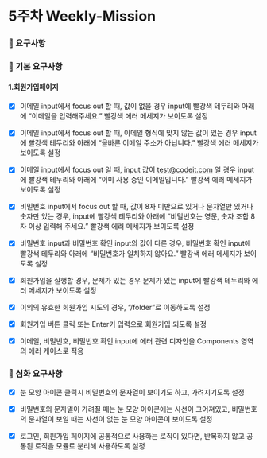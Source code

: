 # 5주차 Weekly-Mission

### 📌 요구사항
### 🔎 기본 요구사항
#### 1.회원가입페이지
- [x] 이메일 input에서 focus out 할 때, 값이 없을 경우 input에 빨강색 테두리와 아래에 “이메일을 입력해주세요.” 빨강색 에러 메세지가 보이도록 설정 <br />
- [x] 이메일 input에서 focus out 할 때, 이메일 형식에 맞지 않는 값이 있는 경우 input에 빨강색 테두리와 아래에 “올바른 이메일 주소가 아닙니다.” 빨강색 에러 메세지가 보이도록 설정 <br />
- [x] 이메일 input에서 focus out 일 때, input 값이 test@codeit.com 일 경우 input에 빨강색 테두리와 아래에 “이미 사용 중인 이메일입니다.” 빨강색 에러 메세지가 보이도록 설정 <br />
- [x] 비밀번호 input에서 focus out 할 때, 값이 8자 미만으로 있거나 문자열만 있거나 숫자만 있는 경우, input에 빨강색 테두리와 아래에 “비밀번호는 영문, 숫자 조합 8자 이상 입력해 주세요.” 빨강색 에러 메세지가 보이도록 설정 <br />
- [x] 비밀번호 input과 비밀번호 확인 input의 값이 다른 경우, 비밀번호 확인 input에 빨강색 테두리와 아래에 “비밀번호가 일치하지 않아요.” 빨강색 에러 메세지가 보이도록 설정 <br />
- [x] 회원가입을 실행할 경우, 문제가 있는 경우 문제가 있는 input에 빨강색 테두리와 에러 메세지가 보이도록 설정 <br />
- [x] 이외의 유효한 회원가입 시도의 경우, “/folder”로 이동하도록 설정 <br />
- [x] 회원가입 버튼 클릭 또는 Enter키 입력으로 회원가입 되도록 설정 <br />
- [x] 이메일, 비밀번호, 비밀번호 확인 input에 에러 관련 디자인을 Components 영역의 에러 케이스로 적용 <br />


### 🔎 심화 요구사항
- [x] 눈 모양 아이콘 클릭시 비밀번호의 문자열이 보이기도 하고, 가려지기도록 설정 <br />
- [x] 비밀번호의 문자열이 가려질 때는 눈 모양 아이콘에는 사선이 그어져있고, 비밀번호의 문자열이 보일 때는 사선이 없는 눈 모양 아이콘이 보이도록 설정 <br />
- [x] 로그인, 회원가입 페이지에 공통적으로 사용하는 로직이 있다면, 반복하지 않고 공통된 로직을 모듈로 분리해 사용하도록 설정

